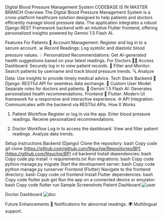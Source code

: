 Digital Blood Pressure Management System
CODEBASE IS IN MASTER BRANCH
Overview
The Digital Blood Pressure Management System is a cross-platform healthcare solution designed to help patients and doctors efficiently manage blood pressure data. The application integrates a robust Django REST Framework backend with an intuitive Flutter frontend, offering personalized insights powered by Gemini 1.5 Flash AI.

Features
For Patients
🌟 Account Management: Register and log in to a secure account.
📊 Record Readings: Log systolic and diastolic blood pressure values.
💡 Personalized Recommendations: Get AI-generated health suggestions based on your latest readings.
For Doctors
👩‍⚕️ Access Dashboard: Securely log in to view patient records.
📂 Filter and Monitor: Search patients by username and track blood pressure trends.
🔍 Analyze Data: Use insights to provide timely medical advice.
Tech Stack
Backend
🐍 Django: RESTful API for seamless data exchange.
🔑 Custom User Model: Separate roles for doctors and patients.
🤖 Gemini 1.5 Flash AI: Generates personalized health recommendations.
Frontend
🎨 Flutter: Modern UI framework for a responsive and interactive experience.
🌐 API Integration: Communicates with the backend via RESTful APIs.
How It Works
1. Patient Workflow
Register or log in via the app.
Enter blood pressure readings.
Receive personalized recommendations.

2. Doctor Workflow
Log in to access the dashboard.
View and filter patient readings.
Analyze data trends.

Setup Instructions
Backend (Django)
Clone the repository:
bash
Copy code
git clone [https://github.com/github.com/Nguchie/Repositories/BP](https://github.com/Nguchie/BP)
cd backend
Install dependencies:
bash
Copy code
pip install -r requirements.txt
Run migrations:
bash
Copy code
python manage.py migrate
Start the development server:
bash
Copy code
python manage.py runserver
Frontend (Flutter)
Navigate to the frontend directory:
bash
Copy code
cd frontend
Install Flutter dependencies:
bash
Copy code
flutter pub get
Run the app on a connected device or emulator:
bash
Copy code
flutter run
Sample Screenshots
Patient Dashboard
![user](https://github.com/user-attachments/assets/0a0bdfd8-bdd4-4b8e-9478-2ee4e070326c)

Doctor Dashboard
![doc](https://github.com/user-attachments/assets/b691fd2b-9205-4338-98d5-5116c9c8b069)

Future Enhancements
🔔 Notifications for abnormal readings.
🌍 Multilingual support.
